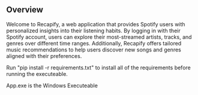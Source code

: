 ## Overview
Welcome to Recapify, a web application that provides Spotify users with personalized insights into their listening habits. By logging in with their Spotify account, users can explore their most-streamed artists, tracks, and genres over different time ranges. Additionally, Recapify offers tailored music recommendations to help users discover new songs and genres aligned with their preferences.

Run "pip install -r requirements.txt" to install all of the requirements before running the executeable.


App.exe is the Windows Executeable
